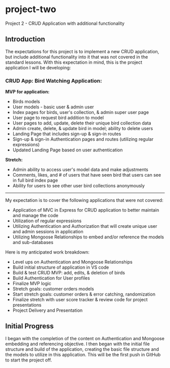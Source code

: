 # project-two
Project 2 - CRUD Application with additional functionality

## Introduction

The expectations for this project is to implement a new CRUD application, but include additional functionality into it that was not covered in the standard lessons.
With this expectation in mind, this is the project application I will be developing:

### CRUD App: Bird Watching Application:

**MVP for application:**
* Birds models
* User models - basic user & admin user
* Index pages for birds, user's collection, & admin super user page
* User page to request bird addition to model
* User pages to add, update, delete their unique bird collection data
* Admin create, delete, & update bird in model; ability to delete users
* Landing Page that includes sign-up & sign-in routes
* Sign-up & sign-in Authentication pages and routes (utilizing regular expressions)
* Updated Landing Page based on user authentication

**Stretch:**
* Admin ability to access user's model data and make adjustments
* Comments, likes, and # of users that have seen bird that users can see in full bird index page
* Ability for users to see other user bird collections anonymously

---

My expectation is to cover the following applications that were not covered:
* Application of MVC in Express for CRUD application to better maintain and manage the code
* Utilization of regular expressions
* Utilizing Authentication and Authorization that will create unique user and admin sessions in application
* Utilizing Mongoose Relationships to embed and/or reference the models and sub-databases

Here is my anticipated work breakdown:

* Level ups on Authentication and Mongoose Relationships
* Build initial structure of application in VS code
* Build & test CRUD MVP: add, edits, & deletion of birds
* Build Authentication for User profiles
* Finalize MVP logic
* Stretch goals: customer orders models
* Start stretch goals: customer orders & error catching, randomization
* Finalize stretch with user score tracker & review code for project presentations
* Project Delivery and Presentation

## Initial Progress

I began with the completion of the content on Authentication and Mongoose embedding and referencing objective.  I then began with the initial file structure and build of the application, creating the basic file structure and the models to utilize in this application.  This will be the first push in GitHub to start the project off.